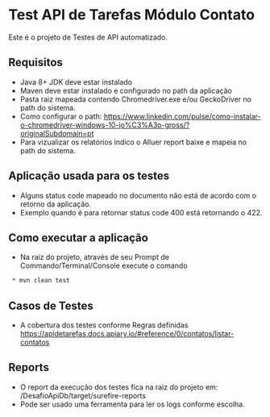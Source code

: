 # Test API de Tarefas Módulo Contato

Este é o projeto de Testes de API automatizado.

##  Requisitos
 * Java 8+ JDK deve estar instalado
 * Maven deve estar instalado e configurado no path da aplicação
 * Pasta raiz mapeada contendo Chromedriver.exe e/ou GeckoDriver no path do sistema.
 * Como configurar o path: https://www.linkedin.com/pulse/como-instalar-o-chromedriver-windows-10-jo%C3%A3o-gross/?originalSubdomain=pt
 * Para vizualizar os relatórios indico o Alluer report baixe e mapeia no path do sistema.
 
##  Aplicação usada para  os testes
  * Alguns status code mapeado no documento não está de acordo com o retorno da aplicação.
  * Exemplo quando é para retornar status code 400 está retornando o 422.
 
##  Como executar a aplicação 

 * Na raiz do projeto, através de seu Prompt de Commando/Terminal/Console execute o comando 

```bash
 * mvn clean test
```
## Casos de Testes
 * A cobertura dos testes conforme Regras definidas https://apidetarefas.docs.apiary.io/#reference/0/contatos/listar-contatos
## Reports
 * O report da execução dos testes fica na raiz do projeto em: /DesafioApiDb/target/surefire-reports
 * Pode ser usado uma ferramenta para ler os logs conforme escolha.

